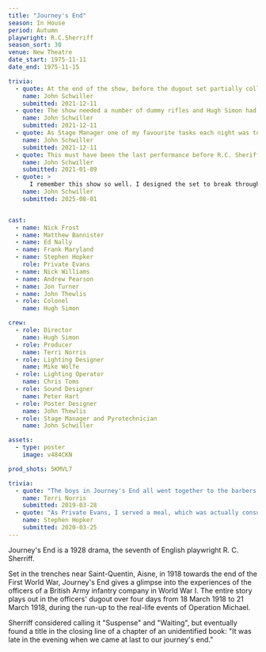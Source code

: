 ```yaml
---
title: "Journey's End"
season: In House
period: Autumn
playwright: R.C.Sherriff
season_sort: 30
venue: New Theatre
date_start: 1975-11-11
date_end: 1975-11-15

trivia:
  - quote: At the end of the show, before the dugout set partially collapses, there were one or two maroon explosions. These were quite nasty explosives that were fired in an old water tank. As they were expensive we couldn’t waste them during rehearsals so as Stage Manager I would shout ‘MAROON’ to signify the explosion. For several years afterwards when I met cast and crew the opening of the conversation was for someone to shout “maroon”.
    name: John Schwiller
    submitted: 2021-12-11
  - quote: The show needed a number of dummy rifles and Hugh Simon had arranged to hire these from Baptys, a well known armourer to film, tv and theatre, based on Harrow Rd, London. Hugh and I drove to London in my decrepit Daf to pick up these fake guns. I recall driving up and down Harrow Road for over an hour looking for Baptys, which due to their line of business was not well advertised. After we found them, we were taken to the back of their yard past armourers firing very loud automatic weapons into sandbags. Driving back to Nottingham with a boot full of even dummy guns seemed a slightly dangerous thing to do given the situation in Ireland.
    name: John Schwiller
    submitted: 2021-12-11
  - quote: As Stage Manager one of my favourite tasks each night was to make up a half pint glass of wet fuller’s earth clay and flick it at Matthew Bannister’s face before one of his entrances having just escaped a mortar explosion.
    name: John Schwiller
    submitted: 2021-12-11
  - quote: This must have been the last performance before R.C. Sheriff died. We closed on Sat (or was it Fri?) and he died on Sun or Mon
    name: John Schwiller
    submitted: 2021-01-09
  - quote: >
      I remember this show so well. I designed the set to break through the fourth wall and we constructed timber beams in front of the proscenium. Mike Wolfe lit the show with Patt 23s in the beams. The only thing I wasn’t happy with was the hurried painted sandbags at the top of the steps. Also that the wonderful John Turner (Benfield) couldn’t make the shoot of all the cast and crew. At the end of the show the dugout had to collapse and we used a hinged ceiling with fullers earth. We could only afford a maroon or two for each night so for rehearsals I shouted “maroon”. This became a running gag, for example when I ran into Nick Farrell on Shaftesbury Avenue.
    name: John Schwiller
    submitted: 2025-08-01


cast:
  - name: Nick Frost
  - name: Matthew Bannister
  - name: Ed Nally
  - name: Frank Maryland
  - name: Stephen Hopker
    role: Private Evans
  - name: Nick Williams
  - name: Andrew Pearson
  - name: Jon Turner
  - name: John Thewlis
  - role: Colonel
    name: Hugh Simon

crew:
  - role: Director
    name: Hugh Simon
  - role: Producer
    name: Terri Norris
  - role: Lighting Designer
    name: Mike Wolfe
  - role: Lighting Operator
    name: Chris Toms
  - role: Sound Designer
    name: Peter Hart
  - role: Poster Designer
    name: John Thewlis
  - role: Stage Manager and Pyrotechnician
    name: John Schwiller

assets:
  - type: poster
    image: v484CKN

prod_shots: 5KMVL7

trivia:
  - quote: "The boys in Journey's End all went together to the barbers and had their long hair chopped off so they looked like authentic WW1 soldiers."
    name: Terri Norris
    submitted: 2019-03-28
  - quote: "As Private Evans, I served a meal, which was actually consumed, but to judge from their expressions were rather disgusting!"
    name: Stephen Hopker
    submitted: 2020-03-25
---
```


Journey's End is a 1928 drama, the seventh of English playwright R. C. Sherriff.

Set in the trenches near Saint-Quentin, Aisne, in 1918 towards the end of the First World War, Journey's End gives a glimpse into the experiences of the officers of a British Army infantry company in World War I. The entire story plays out in the officers' dugout over four days from 18 March 1918 to 21 March 1918, during the run-up to the real-life events of Operation Michael.

Sherriff considered calling it "Suspense" and "Waiting", but eventually found a title in the closing line of a chapter of an unidentified book: "It was late in the evening when we came at last to our journey's end."
